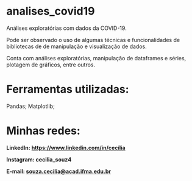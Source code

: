 # analises_covid19

Análises exploratórias com dados da COVID-19.

Pode ser observado o uso de algumas técnicas e funcionalidades de bibliotecas de de manipulação e visualização de dados.

Conta com análises exploratórias, manipulação de dataframes e séries, plotagem de gráficos, entre outros. 

# Ferramentas utilizadas:

Pandas;
Matplotlib;

# Minhas redes:

**LinkedIn: https://www.linkedin.com/in/cecília**

**Instagram: cecilia_souz4**

**E-mail: souza.cecilia@acad.ifma.edu.br**
